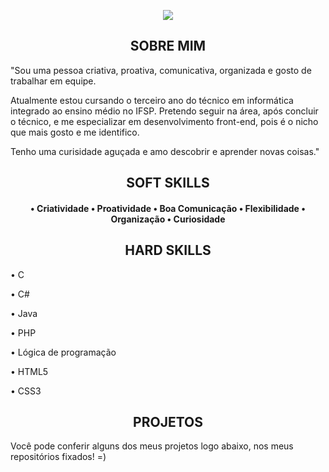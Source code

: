 



<p align="center">
 <img src= "https://media.discordapp.net/attachments/816888490955636747/864915060622098472/Ola_eu_Sou_a_Amanda.png?width=840&height=473  width="500"/>
       </p>
       
       
 <h2 align="center" >SOBRE MIM</h2>
 
 "Sou uma pessoa criativa, proativa, comunicativa, organizada e gosto de trabalhar em equipe. 
 
Atualmente estou cursando o terceiro ano do técnico em informática integrado ao ensino médio no IFSP. Pretendo seguir na área, após concluir o técnico, e me especializar em desenvolvimento front-end, pois é o nicho que mais gosto e me identifico.

Tenho uma curisidade aguçada e amo descobrir e aprender novas coisas."
      

<h2 align="center" > SOFT SKILLS</h2>

<h4 align="center"

• Criatividade • Proatividade • Boa Comunicação • Flexibilidade • Organização • Curiosidade </h4>

<h2 align="center" >HARD SKILLS</h2>

 • C

 • C#

 • Java 

 • PHP

 • Lógica de programação

 • HTML5

 • CSS3



<h2 align="center" >PROJETOS</h2>

Você pode conferir alguns dos meus projetos logo abaixo, nos meus repositórios fixados! =)
